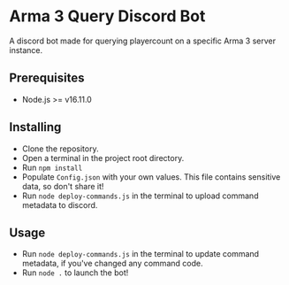 # Arma 3 Query Discord Bot

A discord bot made for querying playercount on a specific Arma 3 server instance.


## Prerequisites

* Node.js >= v16.11.0


## Installing

* Clone the repository.
* Open a terminal in the project root directory.
* Run `npm install`
* Populate `Config.json` with your own values. This file contains sensitive data, so don't share it!
* Run `node deploy-commands.js` in the terminal to upload command metadata to discord.


## Usage

* Run `node deploy-commands.js` in the terminal to update command metadata, if you've changed any command code.
* Run `node .` to launch the bot!
